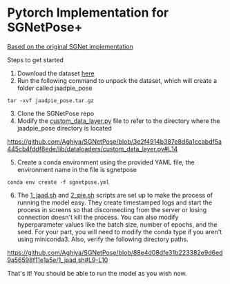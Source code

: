 # Pytorch Implementation for SGNetPose+

[Based on the original SGNet implementation](https://github.com/ChuhuaW/SGNet.pytorch)

Steps to get started

1. Download the dataset [here](https://drive.google.com/drive/folders/1w6V40nL_4Keg4H9SDjoeXmwJ5KECuFVG)
2. Run the following command to unpack the dataset, which will create a folder called jaadpie_pose
```
tar -xvf jaadpie_pose.tar.gz
```
3. Clone the SGNetPose repo
4. Modify the [custom_data_layer.py](lib/dataloaders/custom_data_layer.py) file to refer to the directory where the jaadpie_pose directory is located

https://github.com/Aghiya/SGNetPose/blob/3e2f4914b387e8d6a1ccabdf5a445cb4fddf8ede/lib/dataloaders/custom_data_layer.py#L14

5. Create a conda environment using the provided YAML file, the environment name in the file is sgnetpose
```
conda env create -f sgnetpose.yml
```
6. The [1_jaad.sh](1_jaad.sh) and [2_pie.sh](2_pie.sh) scripts are set up to make the process of running the model easy. They create timestamped logs and start the process in screens so that disconnecting from the server or losing connection doesn't kill the process. You can also modify hyperparameter values like the batch size, number of epochs, and the seed. For your part, you will need to modify the conda type if you aren't using miniconda3. Also, verify the following directory paths.

https://github.com/Aghiya/SGNetPose/blob/88e4d08dfe31b223382e9d6ed9a56598f11e1a5e/1_jaad.sh#L9-L10

That's it! You should be able to run the model as you wish now.
